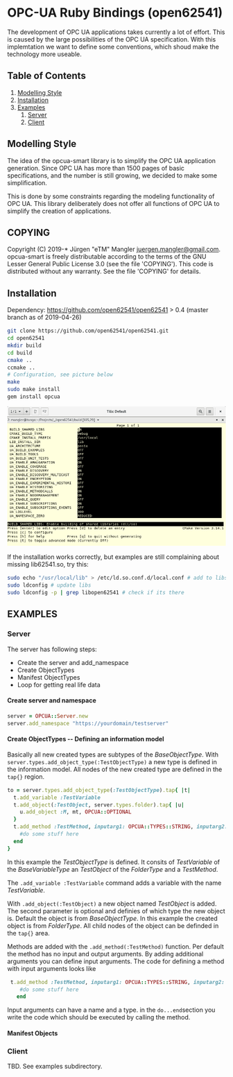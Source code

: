# OPC-UA Ruby Bindings (open62541)

The development of OPC UA applications takes currently a lot of effort. This is caused by the large possibilities of the OPC UA specification. With this implemtation we want to define some conventions, which shoud make the technology more useable.

## Table of Contents

1. [Modelling Style](#Modelling%20Style)
2. [Installation](#Installation)
3. [Examples](#Examples)
    1. [Server](#Server)
    2. [Client](#Client)

## Modelling Style

The idea of the opcua-smart library is to simplify the OPC UA application generation. Since OPC UA has more than 1500 pages of basic specifications, and the number is still growing, we decided to make some simplification.

This is done by some constraints regarding the modeling functionality of OPC UA. This library deliberately does not offer all functions of OPC UA to simplify the creation of applications.

## COPYING

Copyright (C) 2019-* Jürgen "eTM" Mangler <juergen.mangler@gmail.com>. opcua-smart is freely distributable according to the terms of the GNU Lesser General Public License 3.0 (see the file 'COPYING'). This code is distributed without any warranty. See the file 'COPYING' for details.

## Installation

Dependency: https://github.com/open62541/open62541 > 0.4 (master branch as of 2019-04-26)

```sh
git clone https://github.com/open62541/open62541.git
cd open62541
mkdir build
cd build
cmake ..
ccmake ..
# Configuration, see picture below
make
sudo make install
gem install opcua
```

![ccmake Config](config.png)

If the installation works correctly, but examples are still complaining about missing lib62541.so, try this:

```sh
sudo echo "/usr/local/lib" > /etc/ld.so.conf.d/local.conf # add to libs path
sudo ldconfig # update libs
sudo ldconfig -p | grep libopen62541 # check if its there
```

## EXAMPLES

### Server

The server has following steps:
* Create the server and add_namespace
* Create ObjectTypes
* Manifest ObjectTypes
* Loop for getting real life data

#### Create server and namespace

```ruby
server = OPCUA::Server.new
server.add_namespace "https://yourdomain/testserver"
```


#### Create ObjectTypes -- Defining an information model

Basically all new created types are subtypes of the _BaseObjectType_. With ```server.types.add_object_type(:TestObjectType)``` a new type is defined in the information model. All nodes of the new created type are defined in the ```tap{}``` region.

```ruby
to = server.types.add_object_type(:TestObjectType).tap{ |t|
  t.add_variable :TestVariable
  t.add_object(:TestObject, server.types.folder).tap{ |u|
    u.add_object :M, mt, OPCUA::OPTIONAL
  }
  t.add_method :TestMethod, inputarg1: OPCUA::TYPES::STRING, inputarg2: OPCUA::TYPES::DATETIME do |node, inputarg1, inputarg2|
    #do some stuff here
  end
}
```
In this example the _TestObjectType_ is defined. It consits of _TestVariable_ of the _BaseVariableType_ an _TestObject_ of the _FolderType_ and a _TestMethod_.

The ``` .add_variable :TestVariable ``` command adds a variable with the name _TestVariable_.

With ```.add_object(:TestObject)``` a new object named _TestObject_ is added. The second parameter is optional and definies of which type the new object is. Default the object is from _BaseObjectType_. In this example the created object is from _FolderType_. All child nodes of the object can be definded in the ```tap{}``` area.

Methods are added with the ```.add_method(:TestMethod)``` function. Per default the method has no input and output arguments. By adding additional arguments you can define input arguments. The code for defining a method with input arguments looks like 
```ruby
 t.add_method :TestMethod, inputarg1: OPCUA::TYPES::STRING, inputarg2: OPCUA::TYPES::DATETIME do |node, inputarg1, inputarg2|
    #do some stuff here
   end
```
Input arguments can have a name and a type.
in the ```do...end```section you write the code which should be executed by calling the method.

#### Manifest Objects



### Client
TBD. See examples subdirectory.
